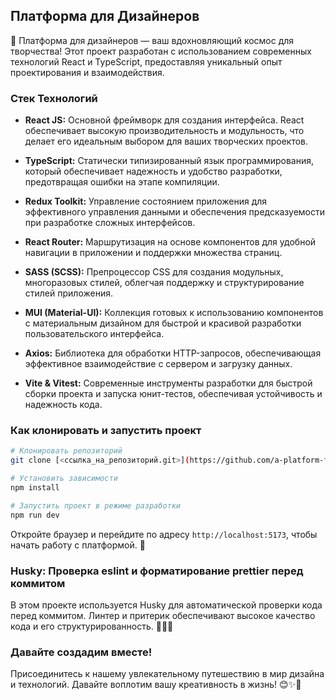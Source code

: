 
## Платформа для Дизайнеров

🎨 Платформа для дизайнеров — ваш вдохновляющий космос для творчества! Этот проект разработан с использованием современных технологий React и TypeScript, предоставляя уникальный опыт проектирования и взаимодействия.

### Стек Технологий

- **React JS:** Основной фреймворк для создания интерфейса. React обеспечивает высокую производительность и модульность, что делает его идеальным выбором для ваших творческих проектов.

- **TypeScript:** Статически типизированный язык программирования, который обеспечивает надежность и удобство разработки, предотвращая ошибки на этапе компиляции.

- **Redux Toolkit:** Управление состоянием приложения для эффективного управления данными и обеспечения предсказуемости при разработке сложных интерфейсов.

- **React Router:** Маршрутизация на основе компонентов для удобной навигации в приложении и поддержки множества страниц.

- **SASS (SCSS):** Препроцессор CSS для создания модульных, многоразовых стилей, облегчая поддержку и структурирование стилей приложения.

- **MUI (Material-UI):** Коллекция готовых к использованию компонентов с материальным дизайном для быстрой и красивой разработки пользовательского интерфейса.

- **Axios:** Библиотека для обработки HTTP-запросов, обеспечивающая эффективное взаимодействие с сервером и загрузку данных.

- **Vite & Vitest:** Современные инструменты разработки для быстрой сборки проекта и запуска юнит-тестов, обеспечивая устойчивость и надежность кода.

### Как клонировать и запустить проект

```bash
# Клонировать репозиторий
git clone [<ссылка_на_репозиторий.git>](https://github.com/a-platform-for-designers/a-platform-for-designers-frontend.git)

# Установить зависимости
npm install

# Запустить проект в режиме разработки
npm run dev
```

Откройте браузер и перейдите по адресу `http://localhost:5173`, чтобы начать работу с платформой. 🚀

### Husky: Проверка eslint и форматирование prettier перед коммитом

В этом проекте используется Husky для автоматической проверки кода перед коммитом. Линтер и притерик обеспечивают высокое качество кода и его структурированность. 👨‍💻✨

### Давайте создадим вместе!

Присоединитесь к нашему увлекательному путешествию в мир дизайна и технологий. Давайте воплотим вашу креативность в жизнь! 😊✨🎉
